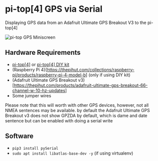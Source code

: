 # pi-top[4] GPS via Serial
Displaying GPS data from an Adafruit Ultimate GPS Breakout V3 to the pi-top[4]

![pi-top GPS Miniscreen](https://forum.pi-top.com/uploads/default/original/1X/1a10807314cee3aa8ac309f5e55d9750830013ed.jpeg "pi-top GPS Miniscreen")

## Hardware Requirements
* [pi-top[4]](https://shop.pi-top.com/collections/pi-top-4/products/pi-top-4-complete) or [pi-top[4] DIY kit](https://shop.pi-top.com/collections/pi-top-4/products/pi-top-4-diy-edition)
* (Raspberry Pi 4}[https://thepihut.com/collections/raspberry-pi/products/raspberry-pi-4-model-b] (only if using DIY kit)
* (Adafruit Ultimate GPS Breakout v3)[https://thepihut.com/products/adafruit-ultimate-gps-breakout-66-channel-w-10-hz-updates]
* Some jumper wires

Please note that this will worth with other GPS devices, however, not all NMEA sentences may be available. by default the Adafruit Ultimate GPS Breakout v3 does not show GPZDA by default, which is dame and date sentence but can be enabled with doing a serial write

## Software 
* `pip3 install pySerial `
*  `sudo apt install libatlas-base-dev -y` (if using virtualenv)

